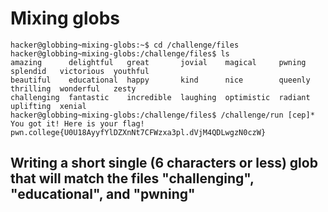 # Mixing globs
    hacker@globbing~mixing-globs:~$ cd /challenge/files
    hacker@globbing~mixing-globs:/challenge/files$ ls
    amazing      delightful   great       jovial    magical     pwning   splendid   victorious  youthful
    beautiful    educational  happy       kind      nice        queenly  thrilling  wonderful   zesty
    challenging  fantastic    incredible  laughing  optimistic  radiant  uplifting  xenial
    hacker@globbing~mixing-globs:/challenge/files$ /challenge/run [cep]*
    You got it! Here is your flag!
    pwn.college{U0U18AyyfYlDZXnNt7CFWzxa3pl.dVjM4QDLwgzN0czW}
## Writing a short single (6 characters or less) glob that will match the files "challenging", "educational", and "pwning"

